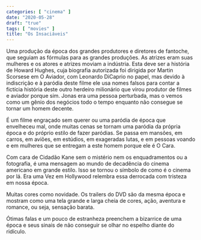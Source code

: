 ```yaml
---
categories: [ "cinema" ]
date: "2020-05-28"
draft: "true"
tags: [ "movies" ]
title: "Os Insaciáveis"
---
```

Uma produção da época dos grandes produtores e diretores de fantoche, que seguiam as fórmulas para as grandes produções. As atrizes eram suas mulheres e os atores e atrizes moviam a indústria. Esta deve ser a história de Howard Hughes, cuja biografia autorizada foi dirigida por Martin Scorsese em O Aviador, com Leonardo DiCaprio no papel, mas devido à indiscrição e à paródia deste filme ele usa nomes falsos para contar a fictícia história deste outro herdeiro milionário que virou produtor de filmes e aviador porque sim. Jonas era uma pessoa perturbada, mas o vemos como um gênio dos negócios todo o tempo enquanto não consegue se tornar um homem decente.

É um filme engraçado sem querer ou uma paródia de época que envelheceu mal, onde muitas cenas se tornam uma paródia da própria época e do próprio estilo de fazer paródias. Se passa em mansões, em carros, em aviões, em estúdios, em exageradas lutas, e em pessoas voando e em mulheres que se entregam a este homem porque ele é O Cara.

Com cara de Cidadão Kane sem o mistério nem os enquadramentos ou a fotografia, é uma mensagem ao mundo de decadência do cinema americano em grande estilo. Isso se tornou o símbolo de como é o cinema por lá. Era uma Vez em Hollywood relembra essa derrocada com tristeza em nossa época.

Muitas cores como novidade. Os trailers do DVD são da mesma época e mostram como uma tela grande e larga cheia de cores, ação, aventura e romance, ou seja, sensação barata.

Ótimas falas e um pouco de estranheza preenchem a bizarrice de uma época e seus sinais de não conseguir se olhar no espelho diante do ridículo.
